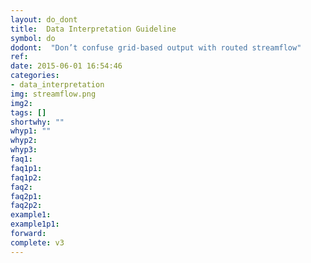 ```yaml
---
layout: do_dont
title:  Data Interpretation Guideline
symbol: do
dodont:  "Don’t confuse grid-based output with routed streamflow"
ref:  
date: 2015-06-01 16:54:46
categories:
- data_interpretation
img: streamflow.png
img2: 
tags: []
shortwhy: ""
whyp1: ""
whyp2:
whyp3:
faq1:
faq1p1:
faq1p2:
faq2: 
faq2p1:
faq2p2:
example1:
example1p1:
forward:
complete: v3
---
```

